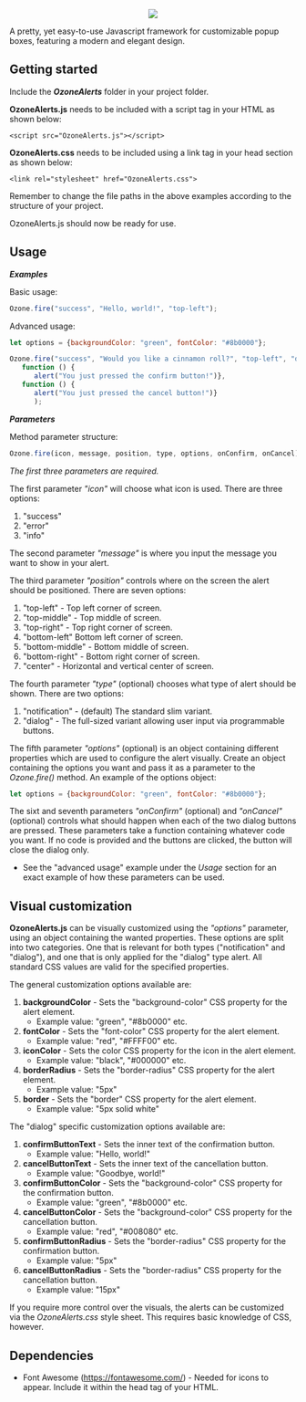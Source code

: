 <p align="center">
   <img src="https://user-images.githubusercontent.com/49065176/118849587-2b0e5500-b8d0-11eb-9b7c-8fe8beb3fd14.png">
</p>

A pretty, yet easy-to-use Javascript framework for customizable popup boxes, featuring a modern and elegant design. 

## Getting started

Include the ***OzoneAlerts*** folder in your project folder.  

**OzoneAlerts.js** needs to be included with a script tag in your HTML as shown below:

```<script src="OzoneAlerts.js"></script>```

**OzoneAlerts.css** needs to be included using a link tag in your head section as shown below: 

```<link rel="stylesheet" href="OzoneAlerts.css">```

Remember to change the file paths in the above examples according to the structure of your project. 

OzoneAlerts.js should now be ready for use. 

## Usage

***Examples***

Basic usage: 
```javascript
Ozone.fire("success", "Hello, world!", "top-left");
```
Advanced usage: 
```javascript
let options = {backgroundColor: "green", fontColor: "#8b0000"};

Ozone.fire("success", "Would you like a cinnamon roll?", "top-left", "dialog", options, 
   function () { 
      alert("You just pressed the confirm button!")}, 
   function () {
      alert("You just pressed the cancel button!")}
      );
```


***Parameters***

Method parameter structure:
```javascript
Ozone.fire(icon, message, position, type, options, onConfirm, onCancel); 
```

*The first three parameters are required.*

The first parameter *"icon"* will choose what icon is used. There are three options:
 1. "success"
 2. "error"
 3. "info"
 
The second parameter *"message"* is where you input the message you want to show in your alert. 

The third parameter *"position"* controls where on the screen the alert should be positioned. There are seven options: 
 1. "top-left" - Top left corner of screen. 
 2. "top-middle" - Top middle of screen.
 3. "top-right" - Top right corner of screen.
 4. "bottom-left" Bottom left corner of screen.
 5. "bottom-middle" - Bottom middle of screen.
 6. "bottom-right" - Bottom right corner of screen.
 7. "center" - Horizontal and vertical center of screen. 

The fourth parameter *"type"* (optional) chooses what type of alert should be shown. There are two options:
 1. "notification" - (default) The standard slim variant. 
 2. "dialog" - The full-sized variant allowing user input via programmable buttons. 

The fifth parameter *"options"* (optional) is an object containing different properties which are used to configure the alert visually. Create an object containing the options you want and pass it as a parameter to the  *Ozone.fire()* method.
An example of the options object:

```javascript 
let options = {backgroundColor: "green", fontColor: "#8b0000"};  
```
 
 The sixt and seventh parameters *"onConfirm"* (optional) and *"onCancel"* (optional) controls what should happen when each of the two dialog buttons are pressed.
 These parameters take a function containing whatever code you want. If no code is provided and the buttons are clicked, the button will close the dialog only. 
  - See the "advanced usage" example under the *Usage* section for an exact example of how these parameters can be used. 
 
## Visual customization 

**OzoneAlerts.js** can be visually customized using the *"options"* parameter, using an object containing the wanted properties. These options are split into two categories. One that is relevant for both types ("notification" and "dialog"), and one that is only applied for the "dialog" type alert. All standard CSS values are valid for the specified properties.

The general customization options available are: 
 1. **backgroundColor** - Sets the "background-color" CSS property for the alert element.
     - Example value: "green", "#8b0000" etc. 
 2. **fontColor** - Sets the "font-color" CSS property for the alert element.
     - Example value: "red", "#FFFF00" etc. 
 3. **iconColor** - Sets the color CSS property for the icon in the alert element.
     - Example value: "black", "#000000" etc.  
 4. **borderRadius** - Sets the "border-radius" CSS property for the alert element. 
     - Example value: "5px"
 5. **border** - Sets the "border" CSS property for the alert element. 
     - Example value: "5px solid white" 

The "dialog" specific customization options available are: 
 1. **confirmButtonText** - Sets the inner text of the confirmation button. 
     - Example value: "Hello, world!"
 2. **cancelButtonText** - Sets the inner text of the cancellation button.
     - Example value: "Goodbye, world!"
 3. **confirmButtonColor** - Sets the "background-color" CSS property for the confirmation button.
     - Example value: "green", "#8b0000" etc. 
 4. **cancelButtonColor** - Sets the "background-color" CSS property for the cancellation button. 
     - Example value: "red", "#008080" etc. 
 5. **confirmButtonRadius** - Sets the "border-radius" CSS property for the confirmation button. 
     - Example value: "5px"
 6. **cancelButtonRadius** - Sets the "border-radius" CSS property for the cancellation button.
     - Example value: "15px"


If you require more control over the visuals, the alerts can be customized via the *OzoneAlerts.css* style sheet. This requires basic knowledge of CSS, however.
 
## Dependencies 
  - Font Awesome (https://fontawesome.com/) - Needed for icons to appear. Include it within the head tag of your HTML. 
